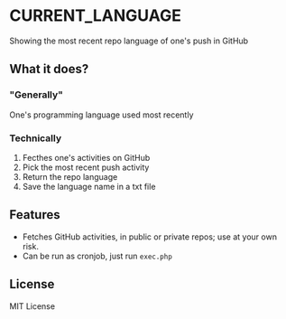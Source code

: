 # CURRENT_LANGUAGE
Showing the most recent repo language of one's push in GitHub

## What it does?
### "Generally"
One's programming language used most recently

### Technically
1. Fecthes one's activities on GitHub
2. Pick the most recent push activity
3. Return the repo language
4. Save the language name in a txt file

## Features
- Fetches GitHub activities, in public or private repos; use at your own risk.
- Can be run as cronjob, just run `exec.php`

## License
MIT License
